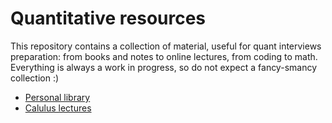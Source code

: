 # Quantitative resources

This repository contains a collection of material, useful for quant interviews preparation: from books and notes to online lectures, from coding to math. Everything is always a work in progress, so do not expect a fancy-smancy collection :)

- [Personal library](https://www.geoteo.net/qmath/books)
- [Calulus lectures](https://www.geoteo.net/qmath/gobbino)
